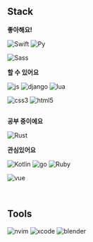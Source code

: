### 
## Stack


**좋아해요!**

![Swift](https://img.shields.io/badge/Swift-F95118?style=for-the-badge&logo=swift&logoColor=white)
![Py](https://img.shields.io/badge/Python-1969AA?style=for-the-badge&logo=python&logoColor=white)

![Sass](https://img.shields.io/badge/Sass-CC6699?style=for-the-badge&logo=sass&logoColor=white)
![]()
![]()

**할 수 있어요**

![js](https://img.shields.io/badge/JavaScript-F4E677?style=for-the-badge&logo=JavaScript&logoColor=black)
![django](https://img.shields.io/badge/Django-092E20?style=for-the-badge&logo=django&logoColor=white)
![lua](https://img.shields.io/badge/Lua-2C2D72?style=for-the-badge&logo=lua&logoColor=white)

![css3](https://img.shields.io/badge/CSS3-5A8FB5?style=for-the-badge&logo=css3&logoColor=black)
![html5](https://img.shields.io/badge/HTML5-E28A71?style=for-the-badge&logo=html5&logoColor=black)


![]()


**공부 중이에요**


![Rust](https://img.shields.io/badge/Rust-000000?style=for-the-badge&logo=rust&logoColor=white)
![]()

**관심있어요**

![Kotlin](https://img.shields.io/badge/Kotlin-7F52FF?&style=for-the-badge&logo=kotlin&logoColor=white)
![go](https://img.shields.io/badge/Go-00ADD8?style=for-the-badge&logo=go&logoColor=white)
![Ruby](https://img.shields.io/badge/Ruby-CC342D?style=for-the-badge&logo=ruby&logoColor=white)


![vue](https://img.shields.io/badge/Vue.js-35495E?style=for-the-badge&logo=vue.js&logoColor=4FC08D)

![]()
![]()



## Tools

![nvim](https://img.shields.io/badge/NeoVim-%2357A143.svg?&style=for-the-badge&logo=neovim&logoColor=white)
![xcode](https://img.shields.io/badge/Xcode-007ACC?style=for-the-badge&logo=Xcode&logoColor=white)
![blender](https://img.shields.io/badge/blender-%23F5792A.svg?style=for-the-badge&logo=blender&logoColor=white)

![]()

<!--
**isemae/isemae** is a ✨ _special_ ✨ repository because its `README.md` (this file) appears on your GitHub profile.

Here are some ideas to get you started:

- 🔭 I’m currently working on ...
- 🌱 I’m currently learning ...
- 👯 I’m looking to collaborate on ...
- 🤔 I’m looking for help with ...
- 💬 Ask me about ...
- 📫 How to reach me: ...
- 😄 Pronouns: ...
- ⚡ Fun fact: ...
-->
